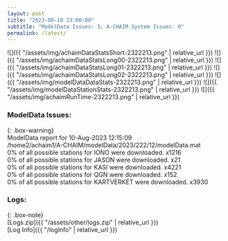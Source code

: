 ```yaml
---
layout: post
title: "2023-08-10 13:00:00"
subtitle: "ModelData Issues: 5; A-CHAIM System Issues: 0"
permalink: /latest/
---
```


![]({{ "/assets/img/achaimDataStatsShort-2322213.png" | relative_url }})
![]({{ "/assets/img/achaimDataStatsLong00-2322213.png" | relative_url }})
![]({{ "/assets/img/achaimDataStatsLong01-2322213.png" | relative_url }})
![]({{ "/assets/img/achaimDataStatsLong02-2322213.png" | relative_url }})
![]({{ "/assets/img/modelDataDataStats-2322213.png" | relative_url }})
![]({{ "/assets/img/modelDataStationStats-2322213.png" | relative_url }})
![]({{ "/assets/img/achaimRunTime-2322213.png" | relative_url }})


### ModelData Issues:  
  
{: .box-warning}  
 ModelData report for 10-Aug-2023 12:15:09   
 /home2/achaim1/A-CHAIM/modelData/2023/222/12/modelData.mat   
 0% of all possible stations for IONO were downloaded. x1216   
 0% of all possible stations for JASON were downloaded. x21   
 0% of all possible stations for KASI were downloaded. x4221   
 0% of all possible stations for QGN were downloaded. x152   
 0% of all possible stations for KARTVERKET were downloaded. x3930   
  


### Logs:  
  
{: .box-note}  
[Logs.zip]({{ "/assets/other/logs.zip" | relative_url }})  
[Log Info]({{ "/logInfo" | relative_url }})  
